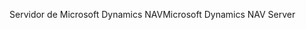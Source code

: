 <span data-ttu-id="18462-101">Servidor de Microsoft Dynamics NAV</span><span class="sxs-lookup"><span data-stu-id="18462-101">Microsoft Dynamics NAV Server</span></span>